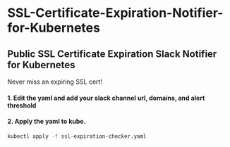 # SSL-Certificate-Expiration-Notifier-for-Kubernetes
## Public SSL Certificate Expiration Slack Notifier for Kubernetes
Never miss an expiring SSL cert!


#### 1. Edit the yaml and add your slack channel url, domains, and alert threshold
#### 2. Apply the yaml to kube. 
```sh
kubectl apply -f ssl-expiration-checker.yaml
```
